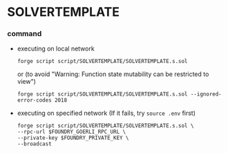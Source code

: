 # SOLVERTEMPLATE
### command
- executing on local network
    ```
    forge script script/SOLVERTEMPLATE/SOLVERTEMPLATE.s.sol
    ```
    or (to avoid "Warning: Function state mutability can be restricted to view")
    ```
    forge script script/SOLVERTEMPLATE/SOLVERTEMPLATE.s.sol --ignored-error-codes 2018
    ```
- executing on specified network (If it fails, try `source .env` first)
    ```
    forge script script/SOLVERTEMPLATE/SOLVERTEMPLATE.s.sol \
    --rpc-url $FOUNDRY_GOERLI_RPC_URL \
    --private-key $FOUNDRY_PRIVATE_KEY \
    --broadcast
    ```